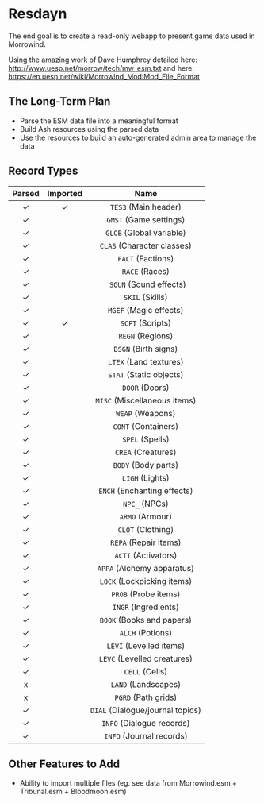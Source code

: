 # Resdayn

The end goal is to create a read-only webapp to present game data used in Morrowind.

Using the amazing work of Dave Humphrey detailed here: http://www.uesp.net/morrow/tech/mw_esm.txt and here: https://en.uesp.net/wiki/Morrowind_Mod:Mod_File_Format

## The Long-Term Plan

- Parse the ESM data file into a meaningful format
- Build Ash resources using the parsed data
- Use the resources to build an auto-generated admin area to manage the data

## Record Types

| Parsed | Imported | Name |
| :---:  | :---:    | :--: |
| ✓      | ✓        | `TES3` (Main header) |
| ✓      |          | `GMST` (Game settings) |
| ✓      |          | `GLOB` (Global variable) |
| ✓      |          | `CLAS` (Character classes) |
| ✓      |          | `FACT` (Factions) |
| ✓      |          | `RACE` (Races) |
| ✓      |          |` SOUN` (Sound effects) |
| ✓      |          | `SKIL` (Skills) |
| ✓      |          | `MGEF` (Magic effects) |
| ✓      | ✓        | `SCPT` (Scripts) |
| ✓      |          | `REGN` (Regions) |
| ✓      |          | `BSGN` (Birth signs) |
| ✓      |          | `LTEX` (Land textures) |
| ✓      |          | `STAT` (Static objects) |
| ✓      |          | `DOOR` (Doors) |
| ✓      |          | `MISC` (Miscellaneous items) |
| ✓      |          | `WEAP` (Weapons) |
| ✓      |          | `CONT` (Containers) |
| ✓      |          | `SPEL` (Spells) |
| ✓      |          | `CREA` (Creatures) |
| ✓      |          | `BODY` (Body parts) |
| ✓      |          | `LIGH` (Lights) |
| ✓      |          | `ENCH` (Enchanting effects) |
| ✓      |          | `NPC_` (NPCs) |
| ✓      |          | `ARMO` (Armour) |
| ✓      |          | `CLOT` (Clothing) |
| ✓      |          | `REPA` (Repair items) |
| ✓      |          | `ACTI` (Activators) |
| ✓      |          | `APPA` (Alchemy apparatus) |
| ✓      |          | `LOCK` (Lockpicking items) |
| ✓      |          | `PROB` (Probe items) |
| ✓      |          | `INGR` (Ingredients) |
| ✓      |          | `BOOK` (Books and papers) |
| ✓      |          | `ALCH` (Potions) |
| ✓      |          | `LEVI` (Levelled items) |
| ✓      |          | `LEVC` (Levelled creatures) |
| ✓      |          | `CELL` (Cells) |
| x      |          | `LAND` (Landscapes) |
| x      |          | `PGRD` (Path grids) |
| ✓      |          | `DIAL` (Dialogue/journal topics) |
| ✓      |          | `INFO` (Dialogue records) |
| ✓      |          | `INFO` (Journal records) |

## Other Features to Add

* Ability to import multiple files (eg. see data from Morrowind.esm + Tribunal.esm + Bloodmoon.esm)
